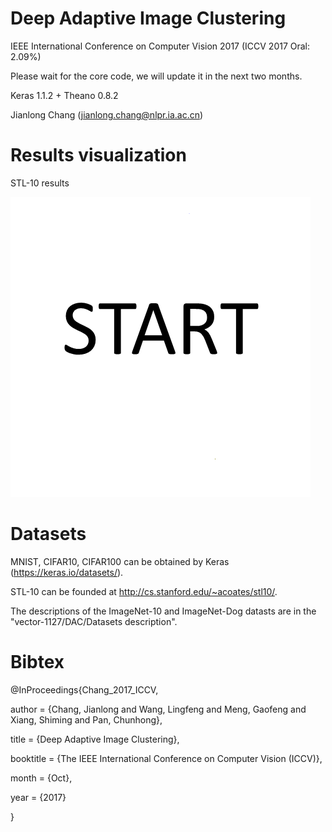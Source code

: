 # Deep Adaptive Image Clustering 
IEEE International Conference on Computer Vision 2017 (ICCV 2017 Oral: 2.09%)

Please wait for the core code, we will update it in the next two months.

Keras 1.1.2 + Theano 0.8.2

Jianlong Chang (jianlong.chang@nlpr.ia.ac.cn)

# Results visualization
STL-10 results

![](Results_visualization/STL-10.gif)



# Datasets
MNIST, CIFAR10, CIFAR100 can be obtained by Keras (https://keras.io/datasets/).

STL-10 can be founded at http://cs.stanford.edu/~acoates/stl10/.

The descriptions of the ImageNet-10 and ImageNet-Dog datasts are in the "vector-1127/DAC/Datasets description".

# Bibtex

@InProceedings{Chang_2017_ICCV,

author = {Chang, Jianlong and Wang, Lingfeng and Meng, Gaofeng and Xiang, Shiming and Pan, Chunhong},

title = {Deep Adaptive Image Clustering},

booktitle = {The IEEE International Conference on Computer Vision (ICCV)},

month = {Oct},

year = {2017}

}
